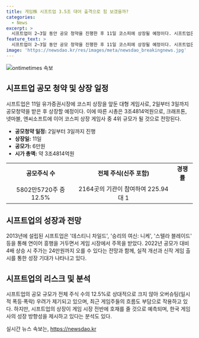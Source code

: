 ```yaml
---
title: 게임株 시프트업 3.5조 대어 출격으로 힘 보갰을까?
categories:
  - News
excerpt: >
  시프트업이 2~3일 동안 공모 청약을 진행한 후 11일 코스피에 상장될 예정이다. 시프트업은 이번 상장으로 크래프톤, 넷마블, 엔씨소프트에 이어 코스피 상장 게임사 중 4위의 시총을 보유하게 된다. 특히, 최근 게임주들의 부진한 흐름 속에서도 시프트업의 상장은 게임 시장에 활력을 불어넣어 주는 주요 이벤트로 분석되고 있다. 그러나 일부에서는 오버슈팅 우려도 나오고 있으며, 신작 게임 출시까지 추가 성장 모멘텀에 대한 관심이 촉박하게 제기되고 있다.
feature_text: >
  시프트업이 2~3일 동안 공모 청약을 진행한 후 11일 코스피에 상장될 예정이다. 시프트업은 이번 상장으로 크래프톤, 넷마블, 엔씨소프트에 이어 코스피 상장 게임사 중 4위의 시총을 보유하게 된다. 특히, 최근 게임주들의 부진한 흐름 속에서도 시프트업의 상장은 게임 시장에 활력을 불어넣어 주는 주요 이벤트로 분석되고 있다. 그러나 일부에서는 오버슈팅 우려도 나오고 있으며, 신작 게임 출시까지 추가 성장 모멘텀에 대한 관심이 촉박하게 제기되고 있다.
image: 'https://newsdao.kr/res/images/meta/newsdao_breakingnews.jpg'
---
```


<p><img src="https://newsdao.kr/res/images/meta/newsdao_breakingnews.jpg" alt="ontimetimes 속보" /></p>

<h2 data-ke-size="size26">시프트업 공모 청약 및 상장 일정</h2>

<p data-ke-size="size16">시프트업은 11일 유가증권시장에 코스피 상장을 앞둔 대형 게임사로, 2일부터 3일까지 공모청약을 받은 후 상장할 예정이다. 이에 따른 시총은 3조4814억원으로, 크래프톤, 넷마블, 엔씨소프트에 이어 코스피 상장 게임사 중 4위 규모가 될 것으로 전망된다.</p>

<ul>
<li><b>공모청약 일정:</b> 2일부터 3일까지 진행</li>
<li><b>상장일:</b> 11일</li>
<li><b>공모가:</b> 6만원</li>
<li><b>시가 총액:</b> 약 3조4814억원</li>
</ul>

<table>
<tr>
<td style="text-align: center; height: 17px;"><b>공모주식 수</b></td>
<td style="text-align: center; height: 17px;"><b>전체 주식(신주 포함)</b></td>
<td style="text-align: center; height: 17px;"><b>경쟁률</b></td>
</tr>
<tr>
<td style="text-align: center; height: 17px;">5802만5720주 중 12.5%</td>
<td style="text-align: center; height: 17px;">2164곳의 기관이 참여하여 225.94대 1</td>
</tr>
</table>

<h2 data-ke-size="size26">시프트업의 성장과 전망</h2>

<p data-ke-size="size16">2013년에 설립된 시프트업은 '데스티니 차일드', '승리의 여신: 니케', '스텔라 블레이드' 등을 통해 연이어 흥행을 거두면서 게임 시장에서 주목을 받았다. 2022년 공모가 대비 4배 상승 시 주가는 24만원까지 오를 수 있다는 전망과 함께, 실적 개선과 신작 게임 출시를 통한 성장 기대가 나타나고 있다.</p>

<h2 data-ke-size="size26">시프트업의 리스크 및 분석</h2>

<p data-ke-size="size16">시프트업의 공모 규모가 전체 주식 수의 12.5%로 상대적으로 크지 않아 오버슈팅(일시적 폭등·폭락) 우려가 제기되고 있으며, 최근 게임주들의 흐름도 부담으로 작용하고 있다. 하지만, 시프트업의 상장이 게임 시장 전반에 호재를 줄 것으로 예측되며, 한국 게임사의 성장 방향성을 제시하고 있다는 분석도 있다.</p>
실시간 뉴스 속보는, <a href="https://newsdao.kr" rel="dofollow">https://newsdao.kr</a>


